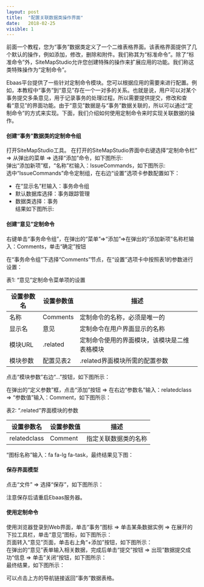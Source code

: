 ```yaml
---
layout: post
title:  "配置关联数据类操作界面"
date:   2018-02-25
visible: 1
---
```


前面一个教程，您为“事务”数据类定义了一个二维表格界面。该表格界面提供了几个默认的操作，例如添加，修改，删除和附件。我们称其为“标准命令”。除了“标准命令”外，SiteMapStudio允许您创建特殊的操作来扩展应用的功能。我们称这类特殊操作为“定制命令”。

Ebaas平台提供了一些针对定制命令模块。您可以根据应用的需要来进行配置。例如，本教程中“事务”到“意见”存在一个一对多的关系。也就是说，用户可以对某个事务提交多条意见，用于记录事务的处理过程。所以需要提供提交，修改和查看“意见”的界面功能。由于“意见”数据是与“事务”数据关联的，所以可以通过“定制命令”的方式来实现。下面，我们介绍如何使用定制命令来时实现关联数据的操作。

#### 创建“事务”数据类的定制命令组
打开SiteMapStudio工具。 在打开的SiteMapStudio界面中右键选择“定制命令栏” => 从弹出的菜单 => 选择“添加”命令，如下图所示:
<img src="{{'/assets/img/2018-2-25-创建关联数据类操作界面1B.png' | prepend: site.baseurl }}" alt=""><br>
弹出“添加新项”框，“名称”栏输入：IssueCommands，如下图所示:
<img src="{{'/assets/img/2018-2-25-创建关联数据类操作界面1C.png' | prepend: site.baseurl }}" alt=""><br>
选中“IssueCommands”命令定制组，在右边“设置”选项卡参数配置如下：<br>
* 在“显示名”栏输入：事务命令组<br>
* 默认数据库选择：事务跟踪管理<br>
* 数据类选择：事务<br>
结果如下图所示:
<img src="{{'/assets/img/2018-2-25-创建关联数据类操作界面2C.png' | prepend: site.baseurl }}" alt=""><br>

#### 创建“意见”定制命令

右键单击“事务命令组”，在弹出的“菜单”=>“添加”=>在弹出的“添加新项”名称栏输入：Comments，单击“确定”按钮
<img src="{{'/assets/img/2018-2-25-创建关联数据类操作界面8C.png' | prepend: site.b。seurl }}" alt=""><br>

在“事务命令组”下选择“Comments”节点，在“设置”选项卡中按照表1的参数进行设置：<br>

表1: “意见”定制命令菜单项的设置

| 设置参数名 | 设置参数值 | 描述 |
|-------|--------|---------|
| 名称 | Comments | 定制命令的名称，必须是唯一的 |
| 显示名 | 意见 | 定制命令在用户界面显示的名称 |
| 模块URL |.related | 定制命令使用的界面模块，该模块是二维表格模块 |
| 模块参数 | 配置见表2 |.related界面模块所需的配置参数 |

<img src="{{'/assets/img/2018-2-25-创建关联数据类操作界面5D.png' | prepend: site.baseurl }}" alt=""><br>
点击“模块参数”右边“...”按钮，如下图所示：

在弹出的“定义参数”框，点击“添加”按钮 => 在右边“参数名”输入：relatedclass => “参数值”输入：Comment，如下图所示：

表2: “.related”界面模块的参数

| 设置参数名 | 设置参数值 | 描述 |
|-------|--------|---------|
| relatedclass | Comment | 指定关联数据类的名称 |

<img src="{{'/assets/img/2018-2-25-创建关联数据类操作界面6.png' | prepend: site.baseurl }}" alt=""><br>
“图标名称”输入：fa fa-lg fa-task，最终结果见下图：<br>
<img src="{{'/assets/img/2018-2-25-创建关联数据类操作界面7C1.png' | prepend: site.baseurl }}" alt=""><br>

#### 保存界面模型
点击“文件” => 选择“保存”，如下图所示：
<img src="{{'/assets/img/2018-2-25-保存事务菜单模板C.png' | prepend: site.baseurl }}" alt=""><br>

注意保存后请重启Ebaas服务器。

#### 使用定制命令
使用浏览器登录到Web界面，单击“事务”图标 => 单击某条数据实例 => 在展开的下拉工具栏，单击“意见”图标，如下图所示：
<img src="{{'/assets/img/2018-2-25-使用定制命令1.png' | prepend: site.baseurl }}" alt=""><br>
页面转入“意见”页面，单击右上角“+添加”按钮，如下图所示：
<img src="{{'/assets/img/2018-2-25-使用定制命令2.png' | prepend: site.baseurl }}" alt=""><br>
在弹出的“意见”表单输入相关数据，完成后单击“提交”按钮 => 出现”数据提交成功“信息 => 单击”关闭“按钮，如下图所示：
<img src="{{'/assets/img/2018-2-25-使用定制命令3.png' | prepend: site.baseurl }}" alt=""><br>
最终结果，如下图所示：
<img src="{{'/assets/img/2018-2-25-使用定制命令4.png' | prepend: site.baseurl }}" alt=""><br>

可以点击上方的导航链接返回“事务”数据表格。

